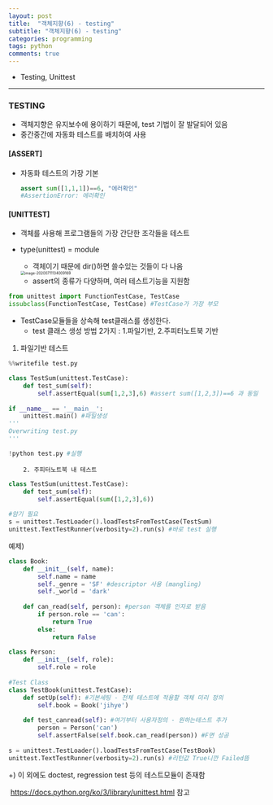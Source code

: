 ```yaml
---
layout: post
title:  "객체지향(6) - testing"
subtitle: "객체지향(6) - testing"
categories: programming
tags: python
comments: true
---
```


- Testing, Unittest

---

### TESTING

- 객체지향은 유지보수에 용이하기 때문에, test 기법이 잘 발달되어 있음
- 중간중간에 자동화 테스트를 배치하여 사용



#### [ASSERT]

- 자동화 테스트의 가장 기본

  ~~~python
  assert sum([1,1,1])==6, "에러확인"
  #AssertionError: 에러확인 
  ~~~

  

#### [UNITTEST]

- 객체를 사용해 프로그램들의 가장 간단한 조각들을 테스트 

- type(unittest) = module

  - 객체이기 때문에 dir()하면 쓸수있는 것들이 다 나옴

  <img src="C:\Users\user\AppData\Roaming\Typora\typora-user-images\image-20200711134009169.png" alt="image-20200711134009169" style="zoom:50%;" />

  - assert의 종류가 다양하며, 여러 테스트기능을 지원함

~~~python
from unittest import FunctionTestCase, TestCase
issubclass(FunctionTestCase, TestCase) #TestCase가 가장 부모
~~~

- TestCase모듈들을 상속해 test클래스를 생성한다.
  - test 클래스 생성 방법 2가지 : 1.파일기반, 2.주피터노트북 기반

1. 파일기반 테스트

~~~python
%%writefile test.py

class TestSum(unittest.TestCase):
    def test_sum(self):
        self.assertEqual(sum[1,2,3],6) #assert sum([1,2,3])==6 과 동일
        
if __name__ == '__main__':
    unittest.main() #파일생성
'''
Overwriting test.py
'''

!python test.py #실행
~~~



		2. 주피터노트북 내 테스트

~~~python
class TestSum(unittest.TestCase):
    def test_sum(self):
        self.assertEqual(sum([1,2,3],6))
        
#암기 필요
s = unittest.TestLoader().loadTestsFromTestCase(TestSum)
unittest.TextTestRunner(verbosity=2).run(s) #바로 test 실행
~~~



예제)

~~~python
class Book:
    def __init__(self, name):
        self.name = name
        self._genre = 'SF' #descriptor 사용 (mangling)
        self._world = 'dark'
        
    def can_read(self, person): #person 객체를 인자로 받음
        if person.role == 'can':
            return True
        else:
            return False
        
class Person:
    def __init__(self, role):
        self.role = role
        
#Test Class        
class TestBook(unittest.TestCase):
    def setUp(self): #기본세팅 - 전체 테스트에 적용할 객체 미리 정의
        self.book = Book('jihye')
        
    def test_canread(self): #여기부터 사용자정의 - 원하는테스트 추가
        person = Person('can')
        self.assertFalse(self.book.can_read(person)) #F면 성공
        
s = unittest.TestLoader().loadTestsFromTestCase(TestBook)
unittest.TextTestRunner(verbosity=2).run(s) #리턴값 True니깐 Failed뜸
~~~



+) 이 외에도 doctest, regression test 등의 테스트모듈이 존재함

​	https://docs.python.org/ko/3/library/unittest.html 참고

